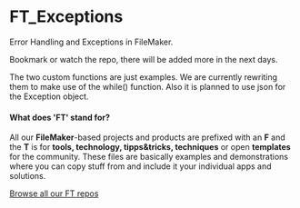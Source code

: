 # FT_Exceptions
Error Handling and Exceptions in FileMaker.

Bookmark or watch the repo, there will be added more in the next days. 

The two custom functions are just examples. We are currently rewriting them to make use of the while() function. Also it is planned to use json for the Exception object. 

#### What does 'FT' stand for? 

All our **FileMaker**-based projects and products are prefixed with an **F** and the **T** is for **tools, technology, tipps&tricks, techniques** or open **templates** for the community. These files are basically examples and demonstrations where you can copy stuff from and include it your individual apps and solutions. 

[Browse all our FT repos](https://github.com/fmgarage?q=ft-)







